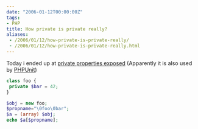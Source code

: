 ```yaml
---
date: "2006-01-12T00:00:00Z"
tags:
- PHP
title: How private is private really?
aliases:
 - /2006/01/12/how-private-is-private-really/
 - /2006/01/12/how-private-is-private-really.html
---
```

Today i ended up at [private properties exposed](http://derickrethans.nl/private_properties_exposed.php) (Apparently it is also used by [PHPUnit](http://www.phpunit.de/en/index.php))

```php
class foo {
 private $bar = 42;
}

$obj = new foo;
$propname="\0foo\0bar";
$a = (array) $obj;
echo $a[$propname];
```
